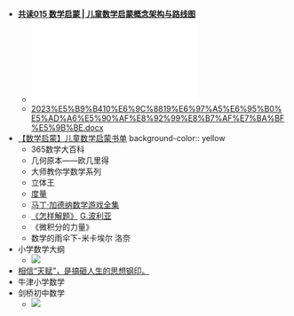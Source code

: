 - [**共读015 数学启蒙 | 儿童数学启蒙概念架构与路线图**](https://www.candobear.com/detail/l_5f2e6399e4b0a4eaa7b9d1f5/4?app_id=appDlhUKBqJ1468&expand_data=&type=2&isLogin=false&liveType=previous%3Ftype&fromH5=true)
	- ![%E9%80%90%E5%AD%97%E7%A8%BF-%E6%95%B0%E5%AD%A6%E5%90%AF%E8%92%99%E8%B7%AF%E7%BA%BF%E5%9B%BE.pdf](../assets/_E9_80_90_E5_AD_97_E7_A8_BF-_E6_95_B0_E5_AD_A6_E5_90_AF_E8_92_99_E8_B7_AF_E7_BA_BF_E5_9B_BE_1715642624380_0.pdf)
	- [2023%E5%B9%B410%E6%9C%8819%E6%97%A5%E6%95%B0%E5%AD%A6%E5%90%AF%E8%92%99%E8%B7%AF%E7%BA%BF%E5%9B%BE.docx](../assets/2023_E5_B9_B410_E6_9C_8819_E6_97_A5_E6_95_B0_E5_AD_A6_E5_90_AF_E8_92_99_E8_B7_AF_E7_BA_BF_E5_9B_BE_1715642632123_0.docx)
- [【数学启蒙】儿童数学启蒙书单](https://www.douban.com/doulist/130777018/)
  background-color:: yellow
	- 365数学大百科
	- 几何原本——欧几里得
	- 大师教你学数学系列
	- 立体王
	- [度量](https://book.douban.com/subject/26420533/)
	- [马丁·加德纳数学游戏全集](https://book.douban.com/series/53501)
	- [《怎样解题》](https://book.douban.com/subject/30373956/) [G.波利亚](https://book.douban.com/search/G.%E6%B3%A2%E5%88%A9%E4%BA%9A)
	- 《微积分的力量》
	- 数学的雨伞下-米卡埃尔 洛奈
- 小学数学大纲
	- ![](https://image.harryrou.wiki/2024-06-05-640.webp)
- [相信“天赋”，是搞砸人生的思想钢印。](https://mp.weixin.qq.com/s/IRbqQL92iqIs25U4oeQbog)
- 牛津小学数学
- 剑桥初中数学
	- ![](https://image.harryrou.wiki/2024-07-04-CleanShot%202024-07-04%20at%2013.59.48%402x.png)